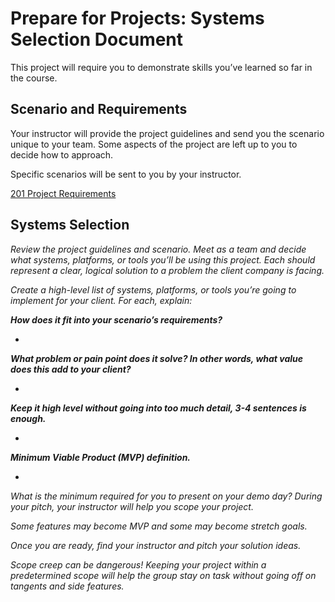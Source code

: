 # Prepare for Projects: Systems Selection Document

This project will require you to demonstrate skills you’ve learned so far in the course.

## Scenario and Requirements

Your instructor will provide the project guidelines and send you the scenario unique to your team. Some aspects of the project are left up to you to decide how to approach.

Specific scenarios will be sent to you by your instructor.

[201 Project Requirements](https://codefellows.github.io/seattle-ops-201d8/class-15/project-requirements.html)

## Systems Selection

*Review the project guidelines and scenario. Meet as a team and decide what systems, platforms, or tools you’ll be using this project. Each should represent a clear, logical solution to a problem the client company is facing.*

*Create a high-level list of systems, platforms, or tools you’re going to implement for your client. For each, explain:*

***How does it fit into your scenario’s requirements?***

*

***What problem or pain point does it solve? In other words, what value does this add to your client?***

*

***Keep it high level without going into too much detail, 3-4 sentences is enough.***

*

***Minimum Viable Product (MVP) definition.***

*

*What is the minimum required for you to present on your demo day?
During your pitch, your instructor will help you scope your project.*

*Some features may become MVP and some may become stretch goals.*

*Once you are ready, find your instructor and pitch your solution ideas.*

*Scope creep can be dangerous! Keeping your project within a predetermined scope will help the group stay on task without going off on tangents and side features.*
